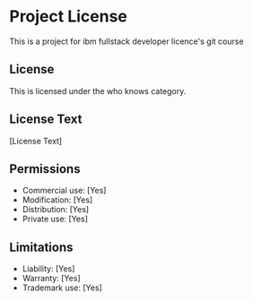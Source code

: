 # Project License

This is a project for ibm fullstack developer licence's git course

## License

This is licensed under the who knows category.

## License Text

[License Text]

## Permissions

- Commercial use: [Yes]
- Modification: [Yes]
- Distribution: [Yes]
- Private use: [Yes]

## Limitations

- Liability: [Yes]
- Warranty: [Yes]
- Trademark use: [Yes]
